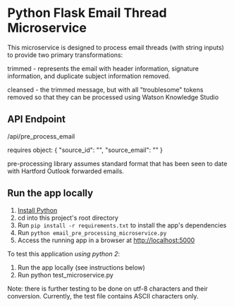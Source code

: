 # Python Flask Email Thread Microservice

This microservice is designed to process email threads (with string inputs) to provide two primary transformations:

trimmed - represents the email with header information, signature information, and duplicate subject information removed.

cleansed - the trimmed message, but with all "troublesome" tokens removed so that they can be processed using Watson Knowledge Studio


## API Endpoint

/api/pre_process_email

requires object:
{
  "source_id": "<some id>",
  "source_email": "<email body text>"
}

pre-processing library assumes standard format that has been seen to date with Hartford Outlook forwarded emails.

## Run the app locally

1. [Install Python][]
1. cd into this project's root directory
1. Run `pip install -r requirements.txt` to install the app's dependencies
1. Run `python email_pre_processing_microservice.py`
1. Access the running app in a browser at <http://localhost:5000>

[Install Python]: https://www.python.org/downloads/

To test this application *using python 2*:

1. Run the app locally (see instructions below)
2. Run python test_microservice.py

Note: there is further testing to be done on utf-8 characters and their conversion.
Currently, the test file contains ASCII characters only.
